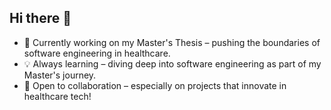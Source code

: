 ## Hi there 👋

<!--
**virginiagonzalezd/virginiagonzalezd** is a ✨ _special_ ✨ repository because its `README.md` (this file) appears on your GitHub profile.

Here are some ideas to get you started:

- 🔭 I’m currently working on ...
- 🌱 I’m currently learning ...
- 👯 I’m looking to collaborate on ...
- 🤔 I’m looking for help with ...
- 💬 Ask me about ...
- 📫 How to reach me: ...
- 😄 Pronouns: ...
- ⚡ Fun fact: ...
-->

- 🚀 Currently working on my Master's Thesis – pushing the boundaries of software engineering in healthcare.
- 💡 Always learning – diving deep into software engineering as part of my Master's journey.
- 🤝 Open to collaboration – especially on projects that innovate in healthcare tech!
